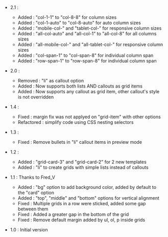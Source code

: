 - 2.1 :
  - Added : "col-1-1" to "col-8-8" for column sizes
  - Added : "col-1-auto" to "col-8-auto" for auto column sizes
  - Added : "mobile-col-" and "tablet-col-" for responsive column sizes
  - Added : "all-col-auto" and "all-col-1" to "all-col-8" for all columns sizes
  - Added : "all-mobile-col-" and "all-tablet-col-" for responsive column sizes
  - Added : "col-span-1" to "col-span-8" for individual column span
  - Added : "row-span-1" to "row-span-8" for individual column span

- 2.0 :
  - Removed : "li" as callout option
  - Added : Now supports both lists AND callouts as grid items
  - Added : Now supports any callout as grid item, other callout's style is not overridden

- 1.4 :
  - Fixed : margin fix was not applyed on "grid-item" with other options
  - Refactored : simplify code using CSS nesting selectors

- 1.3 :
  - Fixed : Remove bullets in "li" callout items in preview mode

- 1.2 :
  - Added : "grid-card-3" and "grid-card-2" for 2 new templates
  - Added : "li" to create grids with simple lists instead of callouts

- 1.1 : Thanks to Fred_V
  - Added : "bg" option to add background color, added by default to the "card" option
  - Added : "top", "middle" and "bottom" options for vertical alignment
  - Fixed : Multiple grids in a row were sticked, added some gap between them
  - Fixed : Added a greater gap in the bottom of the grid
  - Fixed : Remove default margin added by ul, ol, p inside grids

- 1.0 : Initial version
